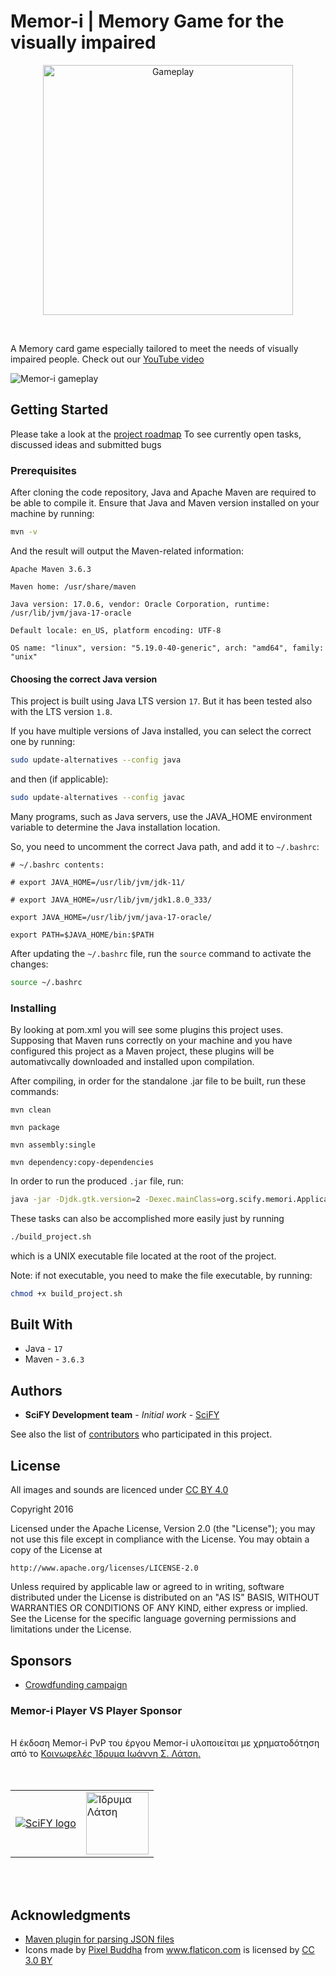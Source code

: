 
# Memor-i | Memory Game for the visually impaired

<p align="center">
<img src="https://raw.githubusercontent.com/scify/Memor-i/master/src/main/resources/img/memori.png" width="400" alt="Gameplay">
</p>
<br>

A Memory card game especially tailored to meet the needs of visually impaired people.
Check out our [YouTube video](https://www.youtube.com/watch?v=M2DqT5e975w)

![Memor-i gameplay](https://raw.githubusercontent.com/scify/Memor-i/master/src/main/resources/img/memori_gameplay.gif)

## Getting Started

Please take a look at the [project roadmap](http://jira.scify.org/secure/RapidBoard.jspa?rapidView=99&projectKey=MEM&view=detail&selectedIssue=MEM-35")
To see currently open tasks, discussed ideas and submitted bugs

### Prerequisites

After cloning the code repository, Java and Apache Maven are required to be able to compile it.
Ensure that Java and Maven version installed on your machine by running:

```bash
mvn -v
```

And the result will output the Maven-related information:

```text
Apache Maven 3.6.3

Maven home: /usr/share/maven

Java version: 17.0.6, vendor: Oracle Corporation, runtime: /usr/lib/jvm/java-17-oracle

Default locale: en_US, platform encoding: UTF-8

OS name: "linux", version: "5.19.0-40-generic", arch: "amd64", family: "unix"
```

#### Choosing the correct Java version

This project is built using Java LTS version `17`. But it has been tested also with the LTS version `1.8`.

If you have multiple versions of Java installed, you can select the correct one by running:

```bash
sudo update-alternatives --config java
```

and then (if applicable):

```bash
sudo update-alternatives --config javac
```

Many programs, such as Java servers, use the JAVA_HOME environment variable to determine the Java installation location.

So, you need to uncomment the correct Java path, and add it to `~/.bashrc`:

```text
# ~/.bashrc contents:

# export JAVA_HOME=/usr/lib/jvm/jdk-11/

# export JAVA_HOME=/usr/lib/jvm/jdk1.8.0_333/

export JAVA_HOME=/usr/lib/jvm/java-17-oracle/

export PATH=$JAVA_HOME/bin:$PATH
```

After updating the `~/.bashrc` file, run the `source` command to activate the changes:

```bash
source ~/.bashrc
```

### Installing

By looking at pom.xml you will see some plugins this project uses. 
Supposing that Maven runs correctly on your machine and you have configured this project as a Maven project, 
these plugins will be automativcally downloaded and installed upon compilation.

After compiling, in order for the standalone .jar file to be built, run these commands:

```
mvn clean

mvn package

mvn assembly:single

mvn dependency:copy-dependencies
```

In order to run the produced `.jar` file, run:

```bash
java -jar -Djdk.gtk.version=2 -Dexec.mainClass=org.scify.memori.ApplicationLauncher target/memori-1.0-SNAPSHOT-jar-with-dependencies.jar
```

These tasks can also be accomplished more easily just by running 

```bash
./build_project.sh
```

which is a UNIX executable file located at the root of the project.

Note: if not executable, you need to make the file executable, by running:

```bash
chmod +x build_project.sh
```

## Built With

* Java - `17`
* Maven - `3.6.3`

## Authors

* **SciFY Development team** - *Initial work* - [SciFY](https://github.com/scify)

See also the list of [contributors](https://github.com/scify/Memor-i/graphs/contributors) who participated in this project.

## License

All images and sounds are licenced under [CC BY 4.0](https://creativecommons.org/licenses/by/4.0/)

Copyright 2016

Licensed under the Apache License, Version 2.0 (the "License");
you may not use this file except in compliance with the License.
You may obtain a copy of the License at

    http://www.apache.org/licenses/LICENSE-2.0

Unless required by applicable law or agreed to in writing, software
distributed under the License is distributed on an "AS IS" BASIS,
WITHOUT WARRANTIES OR CONDITIONS OF ANY KIND, either express or implied.
See the License for the specific language governing permissions and
limitations under the License.

## Sponsors

* [Crowdfunding campaign](http://www.giveandfund.com/giveandfund/project/games-for-the-blind)

### Memor-i Player VS Player Sponsor
<br>
Η έκδοση Memor-i PvP του έργου Memor-i υλοποιείται με χρηματοδότηση από το <a href="http://www.latsis-foundation.org/">Κοινωφελές Ίδρυμα Ιωάννη Σ. Λάτση.</a>
<br><br><br>
<table>
<tr>
<td>
<a href="https://www.scify.gr/site/en/"><img src="https://www.scify.gr/site/images/scify/scify_logo_108.png" alt="SciFY logo"></a>
</td>
<td>
<a href="https://www.latsis-foundation.org/" title="Ίδρυμα Λάτση" rel="home"><img height="100px" src="https://praksis.gr/cms/files/2019/12/LATSIS_FOUNDATION_LOGO_GR.jpg" alt="Ίδρυμα Λάτση" title="Ίδρυμα Λάτση"></a>
</td>
</tr>
</table>
<br><br>

## Acknowledgments

* [Maven plugin for parsing JSON files](https://mvnrepository.com/artifact/org.json/json)
* <div>Icons made by <a href="https://www.flaticon.com/authors/pixel-buddha" title="Pixel Buddha">Pixel Buddha</a> from <a href="http://www.flaticon.com" title="Flaticon">www.flaticon.com</a> is licensed by <a href="http://creativecommons.org/licenses/by/3.0/" title="Creative Commons BY 3.0" target="_blank">CC 3.0 BY</a></div>
